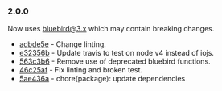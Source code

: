 ### 2.0.0

Now uses bluebird@3.x which may contain breaking changes.

* [adbde5e](../commit/adbde5e) - Change linting.
* [e32356b](../commit/e32356b) - Update travis to test on node v4 instead of iojs.
* [563c3b6](../commit/563c3b6) - Remove use of deprecated bluebird functions.
* [46c25af](../commit/46c25af) - Fix linting and broken test.
* [5ae436a](../commit/5ae436a) - chore(package): update dependencies
